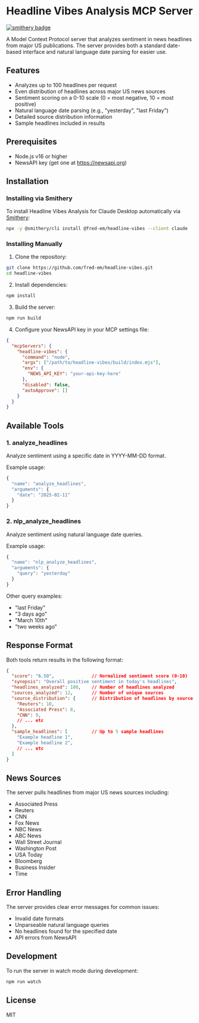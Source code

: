 # Headline Vibes Analysis MCP Server

[![smithery badge](https://smithery.ai/badge/@fred-em/headline-vibes)](https://smithery.ai/server/@fred-em/headline-vibes)

A Model Context Protocol server that analyzes sentiment in news headlines from major US publications. The server provides both a standard date-based interface and natural language date parsing for easier use.

## Features

- Analyzes up to 100 headlines per request
- Even distribution of headlines across major US news sources
- Sentiment scoring on a 0-10 scale (0 = most negative, 10 = most positive)
- Natural language date parsing (e.g., "yesterday", "last Friday")
- Detailed source distribution information
- Sample headlines included in results

## Prerequisites

- Node.js v16 or higher
- NewsAPI key (get one at https://newsapi.org)

## Installation

### Installing via Smithery

To install Headline Vibes Analysis for Claude Desktop automatically via [Smithery](https://smithery.ai/server/@fred-em/headline-vibes):

```bash
npx -y @smithery/cli install @fred-em/headline-vibes --client claude
```

### Installing Manually
1. Clone the repository:
```bash
git clone https://github.com/fred-em/headline-vibes.git
cd headline-vibes
```

2. Install dependencies:
```bash
npm install
```

3. Build the server:
```bash
npm run build
```

4. Configure your NewsAPI key in your MCP settings file:
```json
{
  "mcpServers": {
    "headline-vibes": {
      "command": "node",
      "args": ["/path/to/headline-vibes/build/index.mjs"],
      "env": {
        "NEWS_API_KEY": "your-api-key-here"
      },
      "disabled": false,
      "autoApprove": []
    }
  }
}
```

## Available Tools

### 1. analyze_headlines
Analyze sentiment using a specific date in YYYY-MM-DD format.

Example usage:
```typescript
{
  "name": "analyze_headlines",
  "arguments": {
    "date": "2025-02-11"
  }
}
```

### 2. nlp_analyze_headlines
Analyze sentiment using natural language date queries.

Example usage:
```typescript
{
  "name": "nlp_analyze_headlines",
  "arguments": {
    "query": "yesterday"
  }
}
```

Other query examples:
- "last Friday"
- "3 days ago"
- "March 10th"
- "two weeks ago"

## Response Format

Both tools return results in the following format:
```json
{
  "score": "6.50",              // Normalized sentiment score (0-10)
  "synopsis": "Overall positive sentiment in today's headlines",
  "headlines_analyzed": 100,    // Number of headlines analyzed
  "sources_analyzed": 12,       // Number of unique sources
  "source_distribution": {      // Distribution of headlines by source
    "Reuters": 10,
    "Associated Press": 8,
    "CNN": 9,
    // ... etc
  },
  "sample_headlines": [         // Up to 5 sample headlines
    "Example headline 1",
    "Example headline 2",
    // ... etc
  ]
}
```

## News Sources

The server pulls headlines from major US news sources including:
- Associated Press
- Reuters
- CNN
- Fox News
- NBC News
- ABC News
- Wall Street Journal
- Washington Post
- USA Today
- Bloomberg
- Business Insider
- Time

## Error Handling

The server provides clear error messages for common issues:
- Invalid date formats
- Unparseable natural language queries
- No headlines found for the specified date
- API errors from NewsAPI

## Development

To run the server in watch mode during development:
```bash
npm run watch
```

## License

MIT
